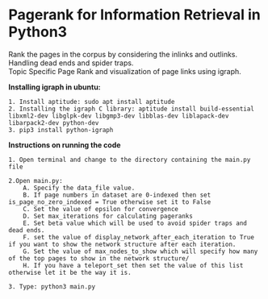 # Pagerank for Information Retrieval in Python3
Rank the pages in the corpus by considering the inlinks and outlinks.
<br>Handling dead ends and spider traps.
<br>Topic Specific Page Rank and visualization of page links using igraph.

**Installing igraph in ubuntu:**
```
1. Install aptitude: sudo apt install aptitude
2. Installing the igraph C library: aptitude install build-essential libxml2-dev libglpk-dev libgmp3-dev libblas-dev liblapack-dev libarpack2-dev python-dev
3. pip3 install python-igraph
```

**Instructions on running the code**
```
1. Open terminal and change to the directory containing the main.py file

2.Open main.py:
	A. Specify the data_file value.
	B. If page numbers in dataset are 0-indexed then set is_page_no_zero_indexed = True otherwise set it to False
	C. Set the value of epsilon for convergence
	D. Set max_iterations for calculating pageranks
	E. Set beta value which will be used to avoid spider traps and dead ends.
	F. set the value of display_network_after_each_iteration to True if you want to show the network structure after each iteration.
	G. Set the value of max_nodes_to_show which will specify how many of the top pages to show in the network structure/
	H. If you have a teleport_set then set the value of this list otherwise let it be the way it is.

3. Type: python3 main.py
```
